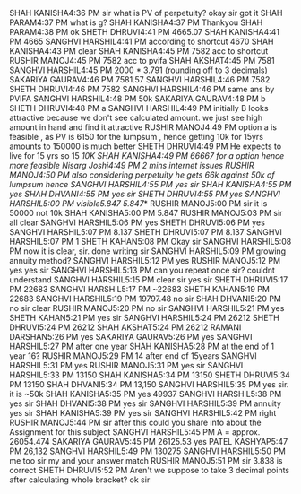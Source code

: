 SHAH KANISHA4:36 PM
sir what is PV of perpetuity?
okay sir got it
SHAH PARAM4:37 PM
what is g?
SHAH KANISHA4:37 PM
Thankyou
SHAH PARAM4:38 PM
ok 
SHETH DHRUVI4:41 PM
4665.07
SHAH KANISHA4:41 PM
4665
SANGHVI HARSHIL4:41 PM
according to shortcut 4670
SHAH KANISHA4:43 PM
clear
SHAH KANISHA4:45 PM
7582 acc to shortcut
RUSHIR MANOJ4:45 PM
7582 acc to pvifa
SHAH AKSHAT4:45 PM
7581
SANGHVI HARSHIL4:45 PM
2000 * 3.791 (rounding off to 3 decimals)
SAKARIYA GAURAV4:46 PM
7581.57
SANGHVI HARSHIL4:46 PM
7582
SHETH DHRUVI4:46 PM
7582
SANGHVI HARSHIL4:46 PM
same ans by PVIFA
SANGHVI HARSHIL4:48 PM
50k
SAKARIYA GAURAV4:48 PM
b
SHETH DHRUVI4:48 PM
a
SANGHVI HARSHIL4:49 PM
initially B looks attractive because we don't see calculated amount. we just see high amount in hand and find it attractive
RUSHIR MANOJ4:49 PM
option a is feasible , as PV is 6150 for the lumpsum , hence getting 10k for 15yrs amounts to 150000 is much better
SHETH DHRUVI4:49 PM
He expects to live for 15 yrs so 15 *10K
SHAH KANISHA4:49 PM
66667 for a option
hence more feasible
Nisarg Joshi4:49 PM
2 mins internet issues
RUSHIR MANOJ4:50 PM
also considering perpetuity he gets 66k against 50k of lumpsum
hence
SANGHVI HARSHIL4:55 PM
yes sir
SHAH KANISHA4:55 PM
yes
SHAH DHVANI4:55 PM
yes sir
SHETH DHRUVI4:55 PM
yes
SANGHVI HARSHIL5:00 PM
visible5.847
5.847**
RUSHIR MANOJ5:00 PM
sir it is 50000 not 10k
SHAH KANISHA5:00 PM
5.847
RUSHIR MANOJ5:03 PM
sir all clear
SANGHVI HARSHIL5:06 PM
yes
SHETH DHRUVI5:06 PM
yes
SANGHVI HARSHIL5:07 PM
8.137
SHETH DHRUVI5:07 PM
8.137
SANGHVI HARSHIL5:07 PM
1
SHETH KAHAN5:08 PM
Okay sir 
SANGHVI HARSHIL5:08 PM
now it is clear, sir.
done writing sir
SANGHVI HARSHIL5:09 PM
growing annuity method?
SANGHVI HARSHIL5:12 PM
yes
RUSHIR MANOJ5:12 PM
yes 
yes sir
SANGHVI HARSHIL5:13 PM
can you repeat once sir? couldnt understand
SANGHVI HARSHIL5:15 PM
clear sir
yes sir
SHETH DHRUVI5:17 PM
22683
SANGHVI HARSHIL5:17 PM
~22683
SHETH KAHAN5:19 PM
22683
SANGHVI HARSHIL5:19 PM
19797.48
no sir
SHAH DHVANI5:20 PM
no sir clear
RUSHIR MANOJ5:20 PM
no sir
SANGHVI HARSHIL5:21 PM
yes
SHETH KAHAN5:21 PM
yes sir
SANGHVI HARSHIL5:24 PM
26212
SHETH DHRUVI5:24 PM
26212
SHAH AKSHAT5:24 PM
26212
RAMANI DARSHAN5:26 PM
yes
SAKARIYA GAURAV5:26 PM
yes
SANGHVI HARSHIL5:27 PM
after one year
SHAH KANISHA5:28 PM
at the end of 1 year
16?
RUSHIR MANOJ5:29 PM
14 after end of 15years
SANGHVI HARSHIL5:31 PM
yes
RUSHIR MANOJ5:31 PM
yes sir
SANGHVI HARSHIL5:33 PM
13150
SHAH KANISHA5:34 PM
13150
SHETH DHRUVI5:34 PM
13150
SHAH DHVANI5:34 PM
13,150
SANGHVI HARSHIL5:35 PM
yes sir. it is ~50k
SHAH KANISHA5:35 PM
yes 49937
SANGHVI HARSHIL5:38 PM
yes sir
SHAH DHVANI5:38 PM
yes sir
SANGHVI HARSHIL5:39 PM
annuity
yes sir
SHAH KANISHA5:39 PM
yes sir
SANGHVI HARSHIL5:42 PM
right
RUSHIR MANOJ5:44 PM
sir after this could you share info about the Assignment for this subject
SANGHVI HARSHIL5:45 PM
A = approx. 26054.474
SAKARIYA GAURAV5:45 PM
26125.53
yes
PATEL KASHYAP5:47 PM
26,132
SANGHVI HARSHIL5:49 PM
130275
SANGHVI HARSHIL5:50 PM
me too
sir my and your answer match
RUSHIR MANOJ5:51 PM
sir 3.838 is correct
SHETH DHRUVI5:52 PM
Aren't we suppose to take 3 decimal points after calculating whole bracket?
ok sir